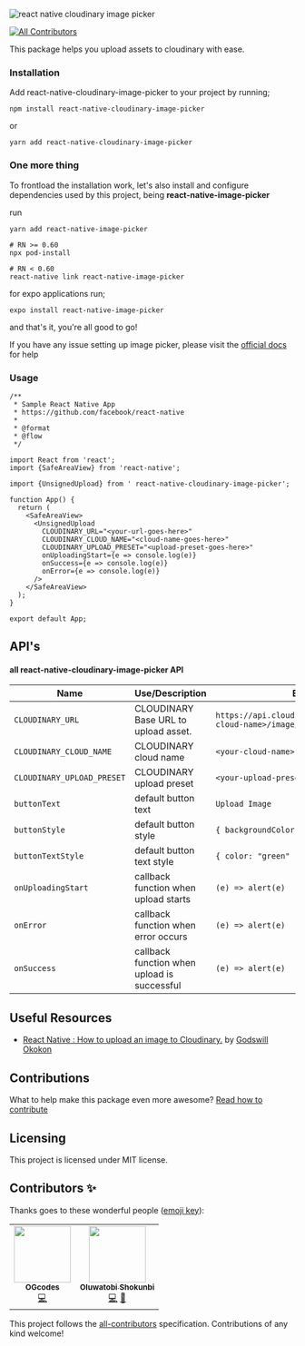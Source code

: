 ![react native cloudinary image picker](assets/art.gif)
<!-- ALL-CONTRIBUTORS-BADGE:START - Do not remove or modify this section -->
[![All Contributors](https://img.shields.io/badge/all_contributors-2-orange.svg?style=flat-square)](#contributors-)
<!-- ALL-CONTRIBUTORS-BADGE:END -->

 This package helps you upload assets to cloudinary with ease.

### Installation  

Add react-native-cloudinary-image-picker to your project by running;

```
npm install react-native-cloudinary-image-picker 
```

or

```
yarn add react-native-cloudinary-image-picker
```

### **One more thing**

To frontload the installation work, let's also install and configure dependencies used by this project, being **react-native-image-picker**

run

```
yarn add react-native-image-picker

# RN >= 0.60
npx pod-install

# RN < 0.60
react-native link react-native-image-picker
```

for expo applications run;

```
expo install react-native-image-picker
```

and that's it, you're all good to go!

If you have any issue setting up image picker, please visit the [official docs](https://github.com/react-native-community/react-native-image-picker) for help

### Usage

```
/**
 * Sample React Native App
 * https://github.com/facebook/react-native
 *
 * @format
 * @flow
 */

import React from 'react';
import {SafeAreaView} from 'react-native';

import {UnsignedUpload} from ' react-native-cloudinary-image-picker';

function App() {
  return (
    <SafeAreaView>
      <UnsignedUpload
        CLOUDINARY_URL="<your-url-goes-here>"
        CLOUDINARY_CLOUD_NAME="<cloud-name-goes-here>"
        CLOUDINARY_UPLOAD_PRESET="<upload-preset-goes-here>"
        onUploadingStart={e => console.log(e)}
        onSuccess={e => console.log(e)}
        onError={e => console.log(e)}
      />
    </SafeAreaView>
  );
}
 
export default App;

```



## API's

#### all react-native-cloudinary-image-picker API

| Name                       | Use/Description                             | Extra                                                            | Type 
| -------------------------- | ------------------------------------------- | -----------------------------------------------------------------|-----------------------
| `CLOUDINARY_URL`           | CLOUDINARY Base URL to upload asset.        | `https://api.cloudinary.com/v1_1/<your-cloud-name>/image/upload` | String
| `CLOUDINARY_CLOUD_NAME`    | CLOUDINARY cloud name                       | `<your-cloud-name>`                                              | String
| `CLOUDINARY_UPLOAD_PRESET` | CLOUDINARY upload preset                    | `<your-upload-preset>`                                           | String
| `buttonText`               | default button text                         | `Upload Image`                                                   | String
| `buttonStyle`              | default button style                        | `{ backgroundColor: "red", width: 100 }`                         | Object
| `buttonTextStyle`          | default button text style                   | `{ color: "green" }`                                             | Object
| `onUploadingStart`         | callback function when upload starts        | `(e) => alert(e)`                                                | Function
| `onError`                  | callback function when error occurs         | `(e) => alert(e)`                                                | Function
| `onSuccess`                | callback function when upload is successful | `(e) => alert(e)`                                                | Function



## Useful Resources

- [React Native : How to upload an image to Cloudinary.](https://medium.com/react-native-nigeria/react-native-how-to-upload-an-image-to-cloudinary-da3693f0ae61)  by [Godswill Okokon](https://twitter.com/Godswillokokon) 

## Contributions

What to help make this package even more awesome? [Read how to contribute](https://github.com/react-native-nigeria-community/react-native-cloudinary-image-picker/blob/master/contribution.md)

## Licensing

This project is licensed under MIT license.



###   

## Contributors ✨

Thanks goes to these wonderful people ([emoji key](https://allcontributors.org/docs/en/emoji-key)):

<!-- ALL-CONTRIBUTORS-LIST:START - Do not remove or modify this section -->
<!-- prettier-ignore-start -->
<!-- markdownlint-disable -->
<table>
  <tr>
 
   <td align="center"><a href="https://ogcodes.netlify.com/"><img src="https://avatars1.githubusercontent.com/u/34509527?v=4" width="100px;" alt=""/><br /><sub><b>OGcodes</b></sub></a><br /><a href="https://github.com/react-native-nigeria-community/react-native-cloudinary-image-picker/commits?author=godswillokokon" title="Code">💻</a></td>
  
   <td align="center"><a href="https://linksnest.com/just1and0"><img src="https://avatars3.githubusercontent.com/u/17249207?v=4" width="100px;" alt=""/><br /><sub><b>Oluwatobi Shokunbi </b></sub></a><br /><a href="https://github.com/react-native-nigeria-community/react-native-cloudinary-image-picker/commits?author=just1and0" title="Code">💻</a> <a href="https://github.com/react-native-nigeria-community/react-native-cloudinary-image-picker/commits?author=just1and0" title="Documentation">📖</a></td>
  </tr>
</table>

<!-- markdownlint-enable -->
<!-- prettier-ignore-end -->
<!-- ALL-CONTRIBUTORS-LIST:END -->

This project follows the [all-contributors](https://github.com/all-contributors/all-contributors) specification. Contributions of any kind welcome!